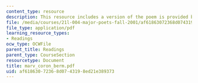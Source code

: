 ```yaml
---
content_type: resource
description: This resource includes a version of the poem is provided by Andrew Marvell.
file: /media/courses/21l-004-major-poets-fall-2001/af61863072368d0743198ed21e389373_marv_coron_berm.pdf
file_type: application/pdf
learning_resource_types:
- Readings
ocw_type: OCWFile
parent_title: Readings
parent_type: CourseSection
resourcetype: Document
title: marv_coron_berm.pdf
uid: af618630-7236-8d07-4319-8ed21e389373
---
```

